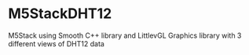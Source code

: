 # M5StackDHT12
M5Stack using Smooth C++ library and LittlevGL Graphics library with 3 different views of DHT12 data

